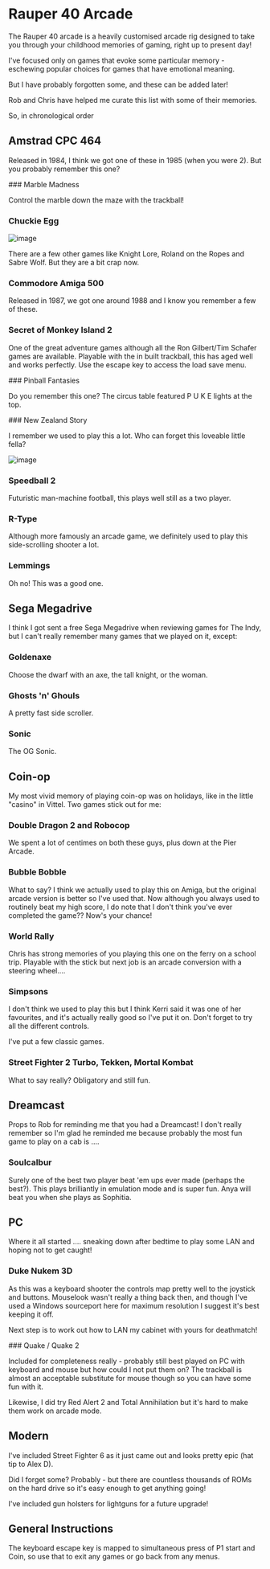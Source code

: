 # Rauper 40 Arcade

The Rauper 40 arcade is a heavily customised arcade rig designed to take you through your childhood memories of gaming, right up to present day!

I've focused only on games that evoke some particular memory - eschewing popular choices for games that have emotional meaning.

But I have probably forgotten some, and these can be added later!

Rob and Chris have helped me curate this list with some of their memories.

So, in chronological order

## Amstrad CPC 464

Released in 1984, I think we got one of these in 1985 (when you were 2). But you probably remember this one?

### Marble Madness

Control the marble down the maze with the trackball!

### Chuckie Egg

![image](https://github.com/nickloman/arcade-of-memories/assets/116577/fa66952a-9563-4e25-aedb-10500b50441c)

There are a few other games like Knight Lore, Roland on the Ropes and Sabre Wolf. But they are a bit crap now.

### Commodore Amiga 500

Released in 1987, we got one around 1988 and I know you remember a few of these.

### Secret of Monkey Island 2

One of the great adventure games although all the Ron Gilbert/Tim Schafer games are available. Playable with the in built trackball, this has aged well and works perfectly. Use the escape key to access the load save menu.

### Pinball Fantasies

Do you remember this one? The circus table featured P U K E lights at the top.

### New Zealand Story

I remember we used to play this a lot. Who can forget this loveable little fella?

![image](https://github.com/nickloman/arcade-of-memories/assets/116577/1f41123b-8798-4967-bff3-4fc73010209b)

### Speedball 2

Futuristic man-machine football, this plays well still as a two player.

### R-Type

Although more famously an arcade game, we definitely used to play this side-scrolling shooter a lot.

### Lemmings

Oh no! This was a good one.

## Sega Megadrive

I think I got sent a free Sega Megadrive when reviewing games for The Indy, but I can't really remember many games that we played on it, except:

### Goldenaxe

Choose the dwarf with an axe, the tall knight, or the woman. 

### Ghosts 'n' Ghouls

A pretty fast side scroller.

### Sonic

The OG Sonic.

## Coin-op

My most vivid memory of playing coin-op was on holidays, like in the little "casino" in Vittel. Two games stick out for me:

### Double Dragon 2 and Robocop

We spent a lot of centimes on both these guys, plus down at the Pier Arcade. 

### Bubble Bobble

What to say? I think we actually used to play this on Amiga, but the original arcade version is better so I've used that. Now although you always used to routinely beat my high score, I do note that I don't think you've ever completed the game?? Now's your chance!

### World Rally

Chris has strong memories of you playing this one on the ferry on a school trip. Playable with the stick but next job is an arcade conversion with a steering wheel....

### Simpsons

I don't think we used to play this but I think Kerri said it was one of her favourites, and it's actually really good so I've put it on.  Don't forget to try all the different controls.

I've put a few classic games.

### Street Fighter 2 Turbo, Tekken, Mortal Kombat

What to say really? Obligatory and still fun. 

## Dreamcast

Props to Rob for reminding me that you had a Dreamcast! I don't really remember so I'm glad he reminded me because probably the most fun game to play on a cab is ....

### Soulcalbur

Surely one of the best two player beat 'em ups ever made (perhaps the best?). This plays brilliantly in emulation mode and is super fun. Anya will beat you when she plays as Sophitia.

## PC

Where it all started .... sneaking down after bedtime to play some LAN and hoping not to get caught!

### Duke Nukem 3D

As this was a keyboard shooter the controls map pretty well to the joystick and buttons. Mouselook wasn't really a thing back then, and though I've used a Windows sourceport here for maximum resolution I suggest it's best keeping it off. 

Next step is to work out how to LAN my cabinet with yours for deathmatch!

### Quake / Quake 2

Included for completeness really - probably still best played on PC with keyboard and mouse but how could I not put them on? The trackball is almost an acceptable substitute for mouse though so you can have some fun with it. 

Likewise, I did try Red Alert 2 and Total Annihilation but it's hard to make them work on arcade mode. 

## Modern

I've included Street Fighter 6 as it just came out and looks pretty epic (hat tip to Alex D).

Did I forget some? Probably - but there are countless thousands of ROMs on the hard drive so it's easy enough to get anything going!

I've included gun holsters for lightguns for a future upgrade!

## General Instructions

The keyboard escape key is mapped to simultaneous press of P1 start and Coin, so use that to exit any games or go back from any menus.

